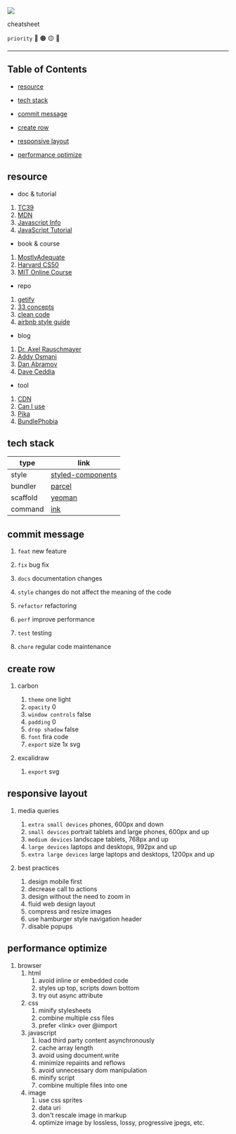 ![](assets/favicon.ico)

cheatsheet

`priority` 🔴 🟠 🟡 🔵

---

## Table of Contents

- [resource](#resource)

- [tech stack](#tech-stack)

- [commit message](#commit-message)

- [create row](#create-row)

- [responsive layout](#responsive-layout)

- [performance optimize](#performance-optimize)

## resource

- doc & tutorial

1. [TC39](https://tc39.es/)
1. [MDN](https://developer.mozilla.org/en-US/)
1. [Javascript Info](https://javascript.info/)
1. [JavaScript Tutorial](https://www.javascripttutorial.net/)

- book & course

1. [MostlyAdequate](https://mostly-adequate.gitbooks.io/mostly-adequate-guide/content/)
1. [Harvard CS50](https://online-learning.harvard.edu/course/cs50s-web-programming-python-and-javascript?delta=0)
1. [MIT Online Course](https://ocw.mit.edu/courses/electrical-engineering-and-computer-science/6-006-introduction-to-algorithms-fall-2011/)

- repo

1. [getify](https://github.com/getify/You-Dont-Know-JS)
1. [33 concepts](https://github.com/leonardomso/33-js-concepts)
1. [clean code](https://github.com/ryanmcdermott/clean-code-javascript)
1. [airbnb style guide](https://github.com/airbnb/javascript)

- blog

1. [Dr. Axel Rauschmayer](https://2ality.com/)
1. [Addy Osmani](https://addyosmani.com/blog/)
1. [Dan Abramov](https://overreacted.io/)
1. [Dave Ceddia](https://daveceddia.com/archives/)

- tool

1. [CDN](https://cdnjs.com/)
1. [Can I use](https://caniuse.com/)
1. [Pika](https://www.pika.dev/)
1. [BundlePhobia](https://bundlephobia.com/)

## tech stack

| type     | link                                                |
| -------- | --------------------------------------------------- |
| style    | [styled-components](https://styled-components.com/) |
| bundler  | [parcel](https://parceljs.org/)                     |
| scaffold | [yeoman](https://yeoman.io/)                        |
| command  | [ink](https://github.com/vadimdemedes/ink/)         |

## commit message

1. `feat` new feature

1. `fix` bug fix

1. `docs` documentation changes

1. `style` changes do not affect the meaning of the code

1. `refactor` refactoring

1. `perf` improve performance

1. `test` testing

1. `chore` regular code maintenance

## create row

1. carbon

   1. `theme` one light
   1. `opacity` 0
   1. `window controls` false
   1. `padding` 0
   1. `drop shadow` false
   1. `font` fira code
   1. `export` size 1x svg

1. excalidraw

   1. `export` svg

## responsive layout

1. media queries

   1. `extra small devices` phones, 600px and down
   1. `small devices` portrait tablets and large phones, 600px and up
   1. `medium devices` landscape tablets, 768px and up
   1. `large devices` laptops and desktops, 992px and up
   1. `extra large devices` large laptops and desktops, 1200px and up

1. best practices

   1. design mobile first
   1. decrease call to actions
   1. design without the need to zoom in
   1. fluid web design layout
   1. compress and resize images
   1. use hamburger style navigation header
   1. disable popups

## performance optimize

1. browser
   1. html
      1. avoid inline or embedded code
      1. styles up top, scripts down bottom
      1. try out async attribute
   1. css
      1. minify stylesheets
      1. combine multiple css files
      1. prefer \<link> over @import
   1. javascript
      1. load third party content asynchronously
      1. cache array length
      1. avoid using document.write
      1. minimize repaints and reflows
      1. avoid unnecessary dom manipulation
      1. minify script
      1. combine multiple files into one
   1. image
      1. use css sprites
      1. data uri
      1. don't rescale image in markup
      1. optimize image by lossless, lossy, progressive jpegs, etc.
